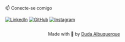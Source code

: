 📫 Conecte-se comigo 

[![LinkedIn](https://img.shields.io/badge/LinkedIn-0077B5?style=for-the-badge&logo=linkedin&logoColor=white)](https://www.linkedin.com/in/eduarda-albuquerque-48305121a)    [![GitHub](https://img.shields.io/badge/GitHub-000?style=for-the-badge&logo=github&logoColor=FFFFFF)](https://github.com/dudalbuquerque)      [![Instagram](https://img.shields.io/badge/Instagram-E4405F?style=for-the-badge&logo=instagram&logoColor=white)](https://www.instagram.com/seu_perfil)

##  
<div align="center">Made with 🤍 by <a href="https://github.com/dudalbuquerque">Duda Albuquerque</a></div>
